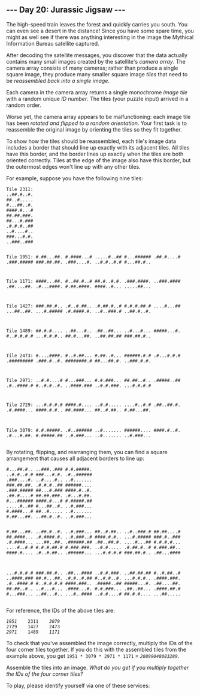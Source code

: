 <article class="day-desc"><h2>--- Day 20: Jurassic Jigsaw ---</h2><p>The high-speed train leaves the forest and quickly carries you south. You can even see a desert in the distance! Since you have some spare time, you <span title="Just in case. Maybe they missed something.">might as well</span> see if there was anything interesting in the image the Mythical Information Bureau satellite captured.</p>
<p>After decoding the satellite messages, you discover that the data actually contains many small images created by the satellite's <em>camera array</em>. The camera array consists of many cameras; rather than produce a single square image, they produce many smaller square image <em>tiles</em> that need to be <em>reassembled back into a single image</em>.</p>
<p>Each camera in the camera array returns a single monochrome <em>image tile</em> with a random unique <em>ID number</em>.  The tiles (your puzzle input) arrived in a random order.</p>
<p>Worse yet, the camera array appears to be malfunctioning: each image tile has been <em>rotated and flipped to a random orientation</em>. Your first task is to reassemble the original image by orienting the tiles so they fit together.</p>
<p>To show how the tiles should be reassembled, each tile's image data includes a border that should line up exactly with its adjacent tiles. All tiles have this border, and the border lines up exactly when the tiles are both oriented correctly. Tiles at the edge of the image also have this border, but the outermost edges won't line up with any other tiles.</p>
<p>For example, suppose you have the following nine tiles:</p>
<pre><code>Tile 2311:
..##.#..#.
##..#.....
#...##..#.
####.#...#
##.##.###.
##...#.###
.#.#.#..##
..#....#..
###...#.#.
..###..###

Tile 1951:
#.##...##.
#.####...#
.....#..##
#...######
.##.#....#
.###.#####
###.##.##.
.###....#.
..#.#..#.#
#...##.#..

Tile 1171:
####...##.
#..##.#..#
##.#..#.#.
.###.####.
..###.####
.##....##.
.#...####.
#.##.####.
####..#...
.....##...

Tile 1427:
###.##.#..
.#..#.##..
.#.##.#..#
#.#.#.##.#
....#...##
...##..##.
...#.#####
.#.####.#.
..#..###.#
..##.#..#.

Tile 1489:
##.#.#....
..##...#..
.##..##...
..#...#...
#####...#.
#..#.#.#.#
...#.#.#..
##.#...##.
..##.##.##
###.##.#..

Tile 2473:
#....####.
#..#.##...
#.##..#...
######.#.#
.#...#.#.#
.#########
.###.#..#.
########.#
##...##.#.
..###.#.#.

Tile 2971:
..#.#....#
#...###...
#.#.###...
##.##..#..
.#####..##
.#..####.#
#..#.#..#.
..####.###
..#.#.###.
...#.#.#.#

Tile 2729:
...#.#.#.#
####.#....
..#.#.....
....#..#.#
.##..##.#.
.#.####...
####.#.#..
##.####...
##..#.##..
#.##...##.

Tile 3079:
#.#.#####.
.#..######
..#.......
######....
####.#..#.
.#...#.##.
#.#####.##
..#.###...
..#.......
..#.###...
</code></pre>
<p>By rotating, flipping, and rearranging them, you can find a square arrangement that causes all adjacent borders to line up:</p>
<pre><code>#...##.#.. ..###..### #.#.#####.
..#.#..#.# ###...#.#. .#..######
.###....#. ..#....#.. ..#.......
###.##.##. .#.#.#..## ######....
.###.##### ##...#.### ####.#..#.
.##.#....# ##.##.###. .#...#.##.
#...###### ####.#...# #.#####.##
.....#..## #...##..#. ..#.###...
#.####...# ##..#..... ..#.......
#.##...##. ..##.#..#. ..#.###...

#.##...##. ..##.#..#. ..#.###...
##..#.##.. ..#..###.# ##.##....#
##.####... .#.####.#. ..#.###..#
####.#.#.. ...#.##### ###.#..###
.#.####... ...##..##. .######.##
.##..##.#. ....#...## #.#.#.#...
....#..#.# #.#.#.##.# #.###.###.
..#.#..... .#.##.#..# #.###.##..
####.#.... .#..#.##.. .######...
...#.#.#.# ###.##.#.. .##...####

...#.#.#.# ###.##.#.. .##...####
..#.#.###. ..##.##.## #..#.##..#
..####.### ##.#...##. .#.#..#.##
#..#.#..#. ...#.#.#.. .####.###.
.#..####.# #..#.#.#.# ####.###..
.#####..## #####...#. .##....##.
##.##..#.. ..#...#... .####...#.
#.#.###... .##..##... .####.##.#
#...###... ..##...#.. ...#..####
..#.#....# ##.#.#.... ...##.....
</code></pre>
<p>For reference, the IDs of the above tiles are:</p>
<pre><code><em>1951</em>    2311    <em>3079</em>
2729    1427    2473
<em>2971</em>    1489    <em>1171</em>
</code></pre>
<p>To check that you've assembled the image correctly, multiply the IDs of the four corner tiles together. If you do this with the assembled tiles from the example above, you get <code>1951 * 3079 * 2971 * 1171</code> = <em><code>20899048083289</code></em>.</p>
<p>Assemble the tiles into an image. <em>What do you get if you multiply together the IDs of the four corner tiles?</em></p>
</article>
<p>To play, please identify yourself via one of these services:</p>
